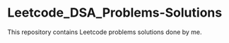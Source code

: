 # Leetcode_DSA_Problems-Solutions

This repository contains Leetcode problems solutions done by me.
